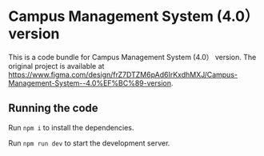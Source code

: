 
  # Campus Management System (4.0） version

  This is a code bundle for Campus Management System (4.0） version. The original project is available at https://www.figma.com/design/frZ7DTZM6pAd6IrKxdhMXJ/Campus-Management-System--4.0%EF%BC%89-version.

  ## Running the code

  Run `npm i` to install the dependencies.

  Run `npm run dev` to start the development server.
  